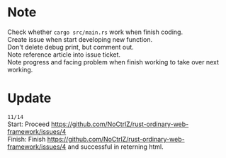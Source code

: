 # Note
Check whether `cargo src/main.rs` work when finish coding.  
Create issue when start developing new function.  
Don't delete debug print, but comment out.  
Note reference article into issue ticket.  
Note progress and facing problem when finish working to take over next working.

# Update
`11/14`  
Start: Proceed https://github.com/NoCtrlZ/rust-ordinary-web-framework/issues/4  
Finish: Finish https://github.com/NoCtrlZ/rust-ordinary-web-framework/issues/4 and successful in reterning html.  
